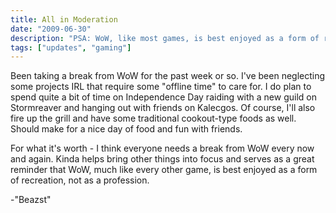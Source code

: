 ```yaml
---
title: All in Moderation
date: "2009-06-30"
description: "PSA: WoW, like most games, is best enjoyed as a form of recreation-not as a profession."
tags: ["updates", "gaming"]
---
```


Been taking a break from WoW for the past week or so. I've been neglecting some projects IRL that require some "offline time" to care for. I do plan to spend quite a bit of time on Independence Day raiding with a new guild on Stormreaver and hanging out with friends on Kalecgos. Of course, I'll also fire up the grill and have some traditional cookout-type foods as well.  Should make for a nice day of food and fun with friends.  

For what it's worth - I think everyone needs a break from WoW every now and again.  Kinda helps bring other things into focus and serves as a great reminder that WoW, much like every other game, is best enjoyed as a form of recreation, not as a profession.

-"Beazst"
